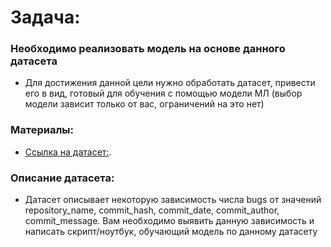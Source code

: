# Задача:
### Необходимо реализовать модель на основе данного датасета
* Для достижения данной цели нужно обработать датасет,
привести его в вид, готовый для обучения с помощью модели
МЛ (выбор модели зависит только от вас, ограничений на это
нет)

### Материалы:
* [Ссылка на датасет:](https://drive.google.com/file/d/1lL9XWBR_3F4xozizi0aOEfrIVqqNcKw/view?usp=sharing).
### Описание датасета:
* Датасет описывает некоторую зависимость числа bugs от
значений repository_name, commit_hash, commit_date,
commit_author, commit_message. Вам необходимо выявить
данную зависимость и написать скрипт/ноутбук, обучающий
модель по данному датасету
